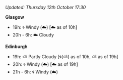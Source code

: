 *Updated: Thursday 12th October 17:30*

**Glasgow**

* 19h: :cyclone: Windy (:cloud:) [:cloud: as of 10h]
* 20h - 6h: :cloud: Cloudy

**Edinburgh**

* 19h: :partly_sunny: Partly Cloudy [:cyclone:(:partly_sunny:) as of 10h, :partly_sunny: as of 19h]
* 20h: :cyclone: Windy (:cloud:) [:cloud: as of 19h]
* 21h - 6h: :cyclone: Windy (:cloud:)
